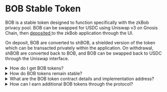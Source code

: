 # BOB Stable Token

BOB is a stable token designed to function specifically with the zkBob privacy pool. BOB can be swapped for USDC using Uniswap v3 on Gnosis Chain, then [deposited ](zkbob-app/deposits.md)to the zkBob application through the UI.

On deposit, BOB are converted to shBOB, a shielded version of the token which can be transacted privately within the application. On withdrawal, shBOB are converted back to BOB, and BOB can be swapped back to USDC through the Uniswap interface.

<details>

<summary>How do I get BOB tokens?</summary>

Using Uniswap v3 on Gnosis Chain, users can swap _USDC on GC_ to _BOB_. As with other ERC-20 based tokens, _BOB_ can also be sent between chain users to any 0x address.&#x20;

shBOB can only be transferred within the zkBOB protocol, and should not be sent to an 0x address.\
\
More details coming soon.

</details>

<details>

<summary>How do BOB tokens remain stable?</summary>

BOB tokens are pre-minted and paired with an existing stable token (USDC) on Uniswap V3. Uniswap v3 features the ability to set a range for the exchange rate and provide concentrated liquidity for the pair, resulting  in limited slippage to the USDC peg.

</details>

<details>

<summary>What are the BOB token contract details and implementation address?</summary>

BOB tokens are deployed with the same contract address across multiple networks. _Address TBD_

Basic BOB token attributes:

* ERC20-based fungible tokens
* Upgradeable & Mintable (note upgradeability account and minting account must never be the same account)
* Metatransaction support
* EIP677 support for `transferAndCall` functionality
* Address block list capability (similar to USDC)
* Recovery function(s) for lost/mis-sent tokens

_More Info Coming Soon_

</details>

<details>

<summary>How can I earn additional BOB tokens through the protocol?</summary>

This is not yet possible, but will be activated in the next version. A novel auction will be implemented where users who earn XP can bid on BOB rewards earned from LP positions and compounding.\
\
&#x20;_Auction details coming soon._

</details>
